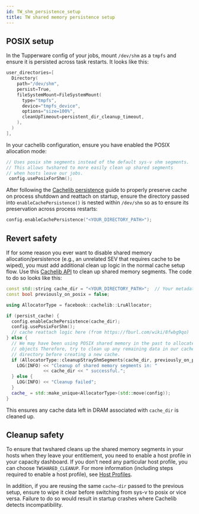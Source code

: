 ```yaml
---
id: TW_shm_persistence_setup
title: TW shared memory persistence setup
---
```

## POSIX setup

In the Tupperware config of your jobs, mount `/dev/shm` as a `tmpfs` and ensure it is persisted across task restarts. It looks like this:

```cpp
user_directories=[
  Directory(
    path="/dev/shm",
    persist=True,
    fileSystemMount=FileSystemMount(
      type="tmpfs",
      device="tmpfs_device",
      options="size=100%",
      cleanUpTimeout=persistent_dir_cleanup_timeout,
    ),
  )
],
```

In your cachelib configuration, ensure you have enabled the POSIX allocation mode:

```cpp
// Uses posix shm segments instead of the default sys-v shm segments.
// This allows twshared to more easily clean up shared segments
// when hosts leave our jobs.
 config.usePosixForShm();
```

After following the [Cachelib persistence](../../Cache_Library_User_Guides/Cache_persistence) guide to properly preserve cache on process shutdown and reattach on startup, ensure the directory passed into `enableCachePersistence()` is nested within `/dev/shm` so as to ensure its preservation across process restarts:

```cpp
config.enableCachePersistence("<YOUR_DIRECTORY_PATH>");
```

## Revert safety

If for some reason you ever want to disable shared memory allocation/persistence (e.g., an unrelated SEV that requires cache to be wiped), you must add additional clean up logic in the normal cache setup flow. Use this [Cachelib API](https://fburl.com/diffusion/f6u250yz) to clean up shared memory segments. The code to do so looks like this:

```cpp
const std::string cache_dir = "<YOUR_DIRECTORY_PATH>";  // Your metadata directory
const bool previously_on_posix = false;

using AllocatorType = facebook::cachelib::LruAllocator;

if (persist_cache) {
  config.enableCachePersistence(cache_dir);
  config.usePosixForShm();
  // cache reattach logic here (from https://fburl.com/wiki/8fwbg9qo)
} else {
  // We may have been using POSIX shared memory in the past to allocate cache
  // objects Therefore, try to clean up any remaining data in our cache
  // directory before creating a new cache.
  if (AllocatorType::cleanupStrayShmSegments(cache_dir, previously_on_posix)) {
    LOG(INFO) << "Cleanup of shared memory segments in: "
              << cache_dir << " successful.";
  } else {
    LOG(INFO) << "Cleanup failed";
  }
  cache_ = std::make_unique<AllocatorType>(std::move(config));
}
```

This ensures any cache data left in DRAM associated with `cache_dir` is cleaned up.

## Cleanup safety

To ensure that twshared cleans up the shared memory segments in your hosts when they leave your entitlement, you need to enable a host profile in your capacity dashboard. If you don’t need any particular host profile, you can choose `TWSHARED_CLEANUP`. For more information (including steps required to enable a host profile), see [Host Profiles](https://www.internalfb.com/intern/wiki/Tupperware/Capacity/Host_Profiles_User_Guide/).

In addition, if you are reusing the same `cache-dir` passed to the previous setup, ensure to wipe it clear before switching from sys-v to posix or vice versa. Failure to do so would result in startup crashes where Cachelib detects incompatibility.
